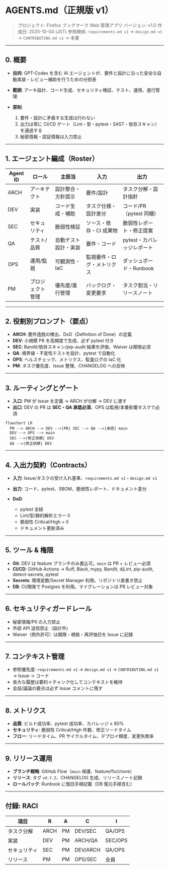 # AGENTS.md（正規版 v1）

> プロジェクト: Firefox ブックマーク Web 管理アプリ
> バージョン: v1.0
> 作成日: 2025-10-04 (JST)
> 参照関係: `requirements.md v1` → `design.md v1` → `CONTRIBUTING.md v1` → 本書

---

## 0. 概要

* **目的**: GPT-Codex を含む AI エージェントが、要件と設計に沿った安全な自動実装・レビュー補助を行うための分担表
* **範囲**: アーキ設計、コード生成、セキュリティ検証、テスト、運用、進行管理
* **原則**:

  1. 要件・設計に矛盾する生成は行わない
  2. 出力は常に CI/CD ゲート（Lint・型・pytest・SAST・依存スキャン）を通過する
  3. 秘密情報・認証情報は入力禁止

---

## 1. エージェント編成（Roster）

| Agent ID | ロール      | 主担当        | 入力            | 出力                |
| -------- | -------- | ---------- | ------------- | ----------------- |
| ARCH     | アーキテクト   | 設計整合・方針提示  | 要件/設計         | タスク分解・設計指針        |
| DEV      | 実装       | コード生成・補助   | タスク仕様・設計差分    | コード/PR（pytest 同梱） |
| SEC      | セキュリティ   | 脆弱性検証      | ソース・依存・CI 成果物 | 脆弱性レポート・修正提案      |
| QA       | テスト/品質   | 自動テスト設計・実装 | 要件・コード        | pytest・カバレッジレポート  |
| OPS      | 運用/監視    | 可観測性・IaC   | 監視要件・ログ・メトリクス | ダッシュボード・Runbook   |
| PM       | プロジェクト管理 | 優先度/進行管理   | バックログ・変更要求    | タスク割当・リリースノート     |

---

## 2. 役割別プロンプト（要点）

* **ARCH**: 要件逸脱の検出、DoD（Definition of Done）の定義
* **DEV**: 小規模 PR を高頻度で生成、必ず pytest 付き
* **SEC**: Bandit/依存スキャン/pip-audit 結果を評価、Waiver は期限必須
* **QA**: 境界値・不変性テストを設計、pytest で自動化
* **OPS**: ヘルスチェック、メトリクス、監査ログの IaC 化
* **PM**: タスク優先度、Issue 整理、CHANGELOG への反映

---

## 3. ルーティングとゲート

* **入口**: PM が Issue を定義 → ARCH が分解 → DEV に渡す
* **出口**: DEV の PR は **SEC・QA 承認必須**、OPS は監視/本番影響タスクで必須

```mermaid
flowchart LR
  PM --> ARCH --> DEV -->|PR| SEC --> QA -->|承認| main
  DEV --> OPS --> main
  SEC -->|修正依頼| DEV
  QA -->|修正依頼| DEV
```

---

## 4. 入出力契約（Contracts）

* **入力**: Issue/タスクの受け入れ基準、`requirements.md v1`・`design.md v1`
* **出力**: コード、pytest、SBOM、脆弱性レポート、ドキュメント差分
* **DoD**:

  * pytest 全緑
  * Lint/型/静的解析エラー 0
  * 脆弱性 Critical/High = 0
  * ドキュメント更新済み

---

## 5. ツール & 権限

* **Git**: DEV は feature ブランチのみ書込可。`main` は PR + レビュー必須
* **CI/CD**: GitHub Actions → Ruff, Black, mypy, Bandit, djLint, pip-audit, detect-secrets, pytest
* **Secrets**: 環境変数/Secret Manager 利用。リポジトリ直書き禁止
* **DB**: CI/開発で Postgres を利用。マイグレーションは PR レビュー対象

---

## 6. セキュリティガードレール

* 秘密情報/PII の入力禁止
* 外部 API 送信禁止（設計外）
* Waiver（例外許可）は期限・根拠・再評価日を Issue に記録

---

## 7. コンテキスト管理

* 参照優先度: `requirements.md v1` → `design.md v1` → `CONTRIBUTING.md v1` → Issue → コード
* 長大な履歴は要約＋チャンク化してコンテキストを維持
* 会話/議論の要点は必ず Issue コメントに残す

---

## 8. メトリクス

* **品質**: ビルド成功率、pytest 成功率、カバレッジ ≥ 80%
* **セキュリティ**: 脆弱性 Critical/High 件数、修正リードタイム
* **フロー**: リードタイム、PR サイクルタイム、デプロイ頻度、変更失敗率

---

## 9. リリース運用

* **ブランチ戦略**: GitHub Flow（`main` 保護、feature/fix/chore）
* **リリース**: タグ `vX.Y.Z`、CHANGELOG 生成、リリースノート記録
* **ロールバック**: Runbook に復旧手順記載（DB 復元手順含む）

---

## 付録: RACI

| 項目     | R    | A  | C        | I       |
| ------ | ---- | -- | -------- | ------- |
| タスク分解  | ARCH | PM | DEV/SEC  | QA/OPS  |
| 実装     | DEV  | PM | ARCH/QA  | SEC/OPS |
| セキュリティ | SEC  | PM | DEV/ARCH | QA/OPS  |
| リリース   | PM   | PM | OPS/SEC  | 全員      |

